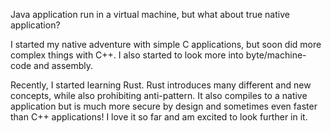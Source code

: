 Java application run in a virtual machine, but what about true
native application?
  
  
I started my native adventure with simple C applications, but
soon did more complex things with C++. I also started to look
more into byte/machine-code and assembly.
  
  
Recently, I started learning Rust. Rust introduces many
different and new concepts, while also prohibiting
anti-pattern. It also compiles to a native application but is
much more secure by design and sometimes even faster than C++
applications! I love it so far and am excited to look further
in it.
